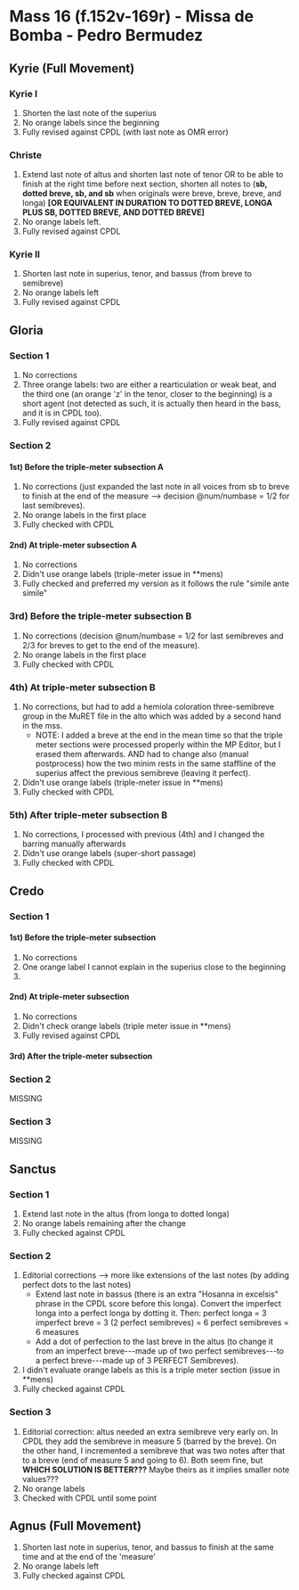 # Mass 16 (f.152v-169r) - Missa de Bomba - Pedro Bermudez



## Kyrie (Full Movement)
### Kyrie I
1. Shorten the last note of the superius
2. No orange labels since the beginning
3. Fully revised against CPDL (with last note as OMR error)

### Christe
1. Extend last note of altus and shorten last note of tenor OR to be able to finish at the right time before next section, shorten all notes to (**sb, dotted breve, sb, and sb** when originals were breve, breve, breve, and longa) **[OR EQUIVALENT IN DURATION TO DOTTED BREVE, LONGA PLUS SB, DOTTED BREVE, AND DOTTED BREVE]**
2. No orange labels left.
3. Fully revised against CPDL

### Kyrie II
1. Shorten last note in superius, tenor, and bassus (from breve to semibreve)
2. No orange labels left
3. Fully revised against CPDL


## Gloria
### Section 1
1. No corrections
2. Three orange labels: two are either a rearticulation or weak beat, and the third one (an orange 'z' in the tenor, closer to the beginning) is a short agent (not detected as such, it is actually then heard in the bass, and it is in CPDL too).
3. Fully revised against CPDL

### Section 2
#### 1st) Before the triple-meter subsection A
1. No corrections (just expanded the last note in all voices from sb to breve to finish at the end of the measure --> decision @num/numbase = 1/2 for last semibreves).
2. No orange labels in the first place
3. Fully checked with CPDL

#### 2nd) At triple-meter subsection A
1. No corrections
2. Didn't use orange labels (triple-meter issue in \*\*mens)
3. Fully checked and preferred my version as it follows the rule "simile ante simile"

### 3rd) Before the triple-meter subsection B
1. No corrections (decision @num/numbase = 1/2 for last semibreves and 2/3 for breves to get to the end of the measure).
2. No orange labels in the first place
3. Fully checked with CPDL

### 4th) At triple-meter subsection B
1. No corrections, but had to add a hemiola coloration three-semibreve group in the MuRET file in the alto which was added by a second hand in the mss.
    - NOTE: I added a breve at the end in the mean time so that the triple meter sections were processed properly within the MP Editor, but I erased them afterwards. AND had to change also (manual postprocess) how the two minim rests in the same staffline of the superius affect the previous semibreve (leaving it perfect).
2. Didn't use orange labels (triple-meter issue in \*\*mens)
3. Fully checked with CPDL

### 5th) After triple-meter subsection B
1. No corrections, I processed with previous (4th) and I changed the barring manually afterwards
2. Didn't use orange labels (super-short passage)
3. Fully checked with CPDL

## Credo
### Section 1
#### 1st) Before the triple-meter subsection
1. No corrections
2. One orange label I cannot explain in the superius close to the beginning
3. 

#### 2nd) At triple-meter subsection
1. No corrections
2. Didn't check orange labels (triple meter issue in \*\*mens)
3. Fully revised against CPDL

#### 3rd) After the triple-meter subsection


### Section 2
MISSING

### Section 3
MISSING


## Sanctus
### Section 1
1. Extend last note in the altus (from longa to dotted longa)
2. No orange labels remaining after the change
3. Fully checked against CPDL

### Section 2
1. Editorial corrections --> more like extensions of the last notes (by adding perfect dots to the last notes) 
    - Extend last note in bassus (there is an extra "Hosanna in excelsis" phrase in the CPDL score before this longa). Convert the imperfect longa into a perfect longa by dotting it. Then: perfect longa = 3 imperfect breve = 3 (2 perfect semibreves) = 6 perfect semibreves = 6 measures
    - Add a dot of perfection to the last breve in the altus (to change it from an imperfect breve---made up of two perfect semibreves---to a perfect breve---made up of 3 PERFECT Semibreves).
2. I didn't evaluate orange labels as this is a triple meter section (issue in \*\*mens)
3. Fully checked against CPDL

### Section 3
1. Editorial correction: altus needed an extra semibreve very early on. In CPDL they add the semibreve in measure 5 (barred by the breve). On the other hand, I incremented a semibreve that was two notes after that to a breve (end of measure 5 and going to 6). Both seem fine, but **WHICH SOLUTION IS BETTER???** Maybe theirs as it implies smaller note values???
2. No orange labels
3. Checked with CPDL until some point


## Agnus (Full Movement)
1. Shorten last note in superius, tenor, and bassus to finish at the same time and at the end of the 'measure'
2. No orange labels left
3. Fully checked against CPDL